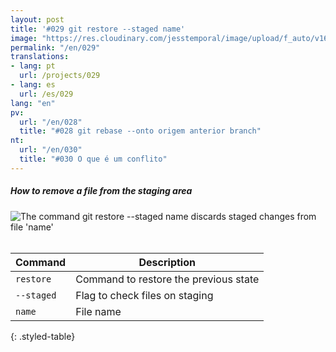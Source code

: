 ```yaml
---
layout: post
title: '#029 git restore --staged name'
image: "https://res.cloudinary.com/jesstemporal/image/upload/f_auto/v1642878599/gitfichas/en/029/thumbnail_rqbh8r.jpg"
permalink: "/en/029"
translations:
- lang: pt
  url: /projects/029
- lang: es
  url: /es/029
lang: "en"
pv:
  url: "/en/028"
  title: "#028 git rebase --onto origem anterior branch"
nt:
  url: "/en/030"
  title: "#030 O que é um conflito"
---
```

##### How to remove a file from the staging area

<img alt="The command git restore --staged name discards staged changes from file 'name'" src="https://res.cloudinary.com/jesstemporal/image/upload/v1642878599/gitfichas/en/029/full_viy0jb.jpg"><br><br>

| Command | Description |
|---------|-------------|
| `restore` | Command to restore the previous state |
| `--staged` | Flag to check files on staging |
| `name` | File name |
{: .styled-table}
